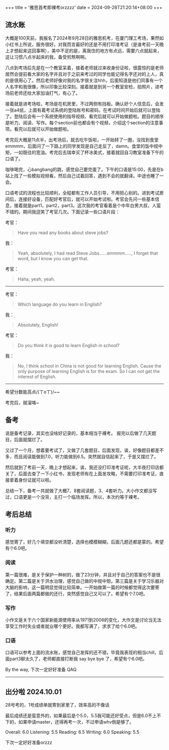 +++
title = '雅思首考即裸考orzzzz'
date = 2024-09-28T21:20:14+08:00
+++

## 流水账

大概是100天前，我报名了2024年9月28日的雅思机考，在厦门理工考场，果然如小红书上所说，服务很好。对我而言最好的还是不用打印准考证（是谁考前一天晚上才想起来这回事啊），美中不足的是，离我住的地方有点远，需要六点就起来，这让习惯八点半起床的我，备受煎熬啊啊。

八点到考场后先是在一个教室呆着，接着老师就过来收身份证啦，很震惊的是老师居然会提前看大家的名字并且对于之前来考过的同学也能记得名字还对的上人，真的是很用心了。然后老师好像对我的名字很关注hhh，后面知道是他们同事有一个人名字和我很像，所以印象比较深刻。接着就是到另一个教室安检，拍照片，进考场前老师还给大家加油打气，有心了。

接着就是进考场啦，考场是在机房里，不过两侧有挡板。确认好个人信息后，会发一张a4纸，上面有着考试系统的登陆账号和密码，在考试时间开始后就可以登陆了。登陆后会有一个系统使用的指导视频，看完后就可以开始做题啦。题目的顺序是听力、阅读、写作。每个section前也都会有个视频，介绍这个section的注意事项。看完以后就可以开始做题啦。

考完后大概是11点半，出考场后，就去吃午饭啦，一开始转了一圈，没找到食堂emmmm，后面问了一下路上的同学发现是自己走反了，damn。食堂的饭中规中矩，一如既往的宽油。考完后去瑞幸买了杯冰美式，接着就回自习教室准备下午的口语了。

咖啡喝完，心bangbang的跳，感觉自己要完蛋了。下午的口语是15:00，先是在b站上找了一些模拟视频看，然后自己试着回答，遇到不会的就翻译。中途也睡了一会。

口语考试的流程也比较顺利，全程都有工作人员引导，不用担心别的。进到考试房间后，连接好设备，匹配好考官后，就可以开始考试啦。考官会先问一些基本信息，接着就是part1，part2，part3。这次我的考官看着是个中年白男大叔，人蛮不错的。期间我逗笑了考官几次。下面记录一些口语片段：

考官：
> Have you read any books about steve jobs?

我：
> Yeah, absolutely, I had read Steve Jobs......emmmm....., I forget that word, but I know you can get that.

考官：
> Haha, yeah, yeah.

---

考官：
> Which language do you learn in English?

我：
> Absolutely, English!

考官：
> Do you think it is good to learn English in school?

我：
> No, I think school in China is not good for learning English. Cause the only purpose of learning English is for the exam. So I can not get the interest of English.

---

希望分数能高点/(ㄒoㄒ)/~~

考完后，就溜咯~

## 备考

说是备考记录，其实也没啥好记录的，基本相当于裸考。
报完以后做了几天题目，后面就摆烂了。

又过了一个月，想着要考试了，又做了几套题目，后面发现，诶，好像题目都差不多，而且阅读能做到7.0，听力能做到6.5。突然就自信起来了，于是又摆烂了。

然后就到了考前一天，晚上才想起来，诶，我还没打印准考证呢，大半夜打印店都关了，后面去查了一下小红书，发现老师有在上面发攻略，不需要打印准考证，直接拿着身份证就可以啦。

总结一下，备考一共就做了大概7、8套阅读题，3、4套听力。大小作文都没写过，口语更是一个没背，主打一个临场发挥。所以，本次约等于裸考。

## 考后总结

### 听力

感觉寄了，好几个填空都没听清楚，选择也模模糊糊，后面几题还都是蒙的。希望有个6.0吧。

### 阅读

第一篇很难，是关于保护一种树的，做了23分钟，并且对于自己的答案也不是很确定。第二篇是关于洪水治理，感觉自己做的中规中矩。第三篇是关于学习乐器对大脑的影响，这一篇明显觉得比较简单。一开始做第一篇的时候都觉得这次要寄了，结果后面两篇都做的还行，突然感觉自己又可以了。希望有个7.0吧。

### 写作

小作文是关于六个国家新能源使用率从1971到2006的变化，大作文是讨论当无法享受工作时失业或者就业哪个更好。我都写满了，求求了给个6.0吧。

### 口语

口语可以参考上面的流水账，感觉自己发挥的还不错，毕竟我表现的相当chill，后面part3聊太久了，老师都直接打断我 say bye bye 了，希望有个6.0吧。


By the way, 下次一定好好准备 QAQ


---

## 出分啦 2024.10.01

28号考的，1号成绩单就寄到家里了，效率高的不像话

最后成绩还是蛮意外的，如果最后是个5.0，5.5我可能还好受点，但是6.0不上不下的，如果申请master，还得再考一次，不过申请whv倒是够了。

Overall: 6.0
Listening: 5.5
Reading: 6.5
Writing: 6.0
Speaking: 5.5

下次一定好好准备orzzz
